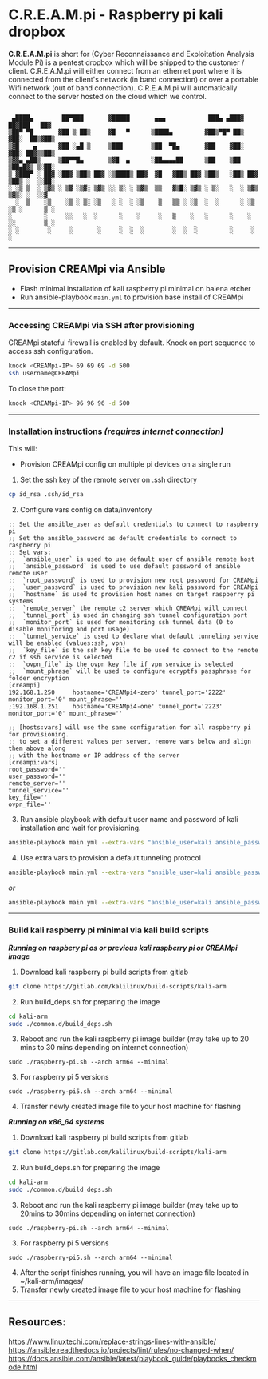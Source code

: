 # C.R.E.A.M.pi - Raspberry pi kali dropbox

 **C.R.E.A.M.pi** is short for (Cyber Reconnaissance and Exploitation Analysis Module Pi) is a pentest dropbox which will be shipped to the customer / client. C.R.E.A.M.pi will either connect from an ethernet port where it is connected from the client's network (in band connection) or over a portable Wifi network (out of band connection). C.R.E.A.M.pi will automatically connect to the server hosted on the cloud which we control.

```
  
 ▄████▄        ██▀███       ▓█████       ▄▄▄            ███▄ ▄███▓      ██▓███   ██▓
▒██▀ ▀█       ▓██ ▒ ██▒     ▓█   ▀      ▒████▄         ▓██▒▀█▀ ██▒     ▓██░  ██▒▓██▒
▒▓█    ▄      ▓██ ░▄█ ▒     ▒███        ▒██  ▀█▄       ▓██    ▓██░     ▓██░ ██▓▒▒██▒
▒▓▓▄ ▄██▒     ▒██▀▀█▄       ▒▓█  ▄      ░██▄▄▄▄██      ▒██    ▒██      ▒██▄█▓▒ ▒░██░
▒ ▓███▀ ░ ██▓ ░██▓ ▒██▒ ██▓ ░▒████▒ ██▓  ▓█   ▓██▒ ██▓ ▒██▒   ░██▒ ██▓ ▒██▒ ░  ░░██░
░ ░▒ ▒  ░ ▒▓▒ ░ ▒▓ ░▒▓░ ▒▓▒ ░░ ▒░ ░ ▒▓▒  ▒▒   ▓▒█░ ▒▓▒ ░ ▒░   ░  ░ ▒▓▒ ▒▓▒░ ░  ░░▓  
  ░  ▒    ░▒    ░▒ ░ ▒░ ░▒   ░ ░  ░ ░▒    ▒   ▒▒ ░ ░▒  ░  ░      ░ ░▒  ░▒ ░      ▒ ░
░         ░     ░░   ░  ░      ░    ░     ░   ▒    ░   ░      ░    ░   ░░        ▒ ░
░ ░        ░     ░       ░     ░  ░  ░        ░  ░  ░         ░     ░            ░
```
---
## Provision CREAMpi via Ansible

- Flash minimal installation of kali raspberry pi minimal on balena etcher
- Run ansible-playbook `main.yml` to provision base install of CREAMpi 

---
### Accessing CREAMpi via SSH after provisioning

CREAMpi stateful firewall is enabled by default. Knock on port sequence to access
ssh configuration.
```sh
knock <CREAMpi-IP> 69 69 69 -d 500
ssh username@CREAMpi
```
To close the port:
```sh
knock <CREAMpi-IP> 96 96 96 -d 500
```

--- 
### Installation instructions *(requires internet connection)*

This will:
  - Provision CREAMpi config on multiple pi devices on a single run

1. Set the ssh key of the remote server on .ssh directory
```sh
cp id_rsa .ssh/id_rsa
```

2. Configure vars config on data/inventory
```
;; Set the ansible_user as default credentials to connect to raspberry pi
;; Set the ansible_password as default credentials to connect to raspberry pi
;; Set vars:
;;  `ansible_user` is used to use default user of ansible remote host
;;  `ansible_password` is used to use default password of ansible remote user
;;  `root_password` is used to provision new root password for CREAMpi
;;  `user_password` is used to provision new kali password for CREAMpi
;;  `hostname` is used to provision host names on target raspberry pi systems
;;  `remote_server` the remote c2 server which CREAMpi will connect
;;  `tunnel_port` is used in changing ssh tunnel configuration port
;;  `monitor_port` is used for monitoring ssh tunnel data (0 to disable monitoring and port usage)
;;  `tunnel_service` is used to declare what default tunneling service will be enabled (values:ssh, vpn)
;;  `key_file` is the ssh key file to be used to connect to the remote c2 if ssh service is selected
;;  `ovpn_file` is the ovpn key file if vpn service is selected
;;  `mount_phrase` will be used to configure ecryptfs passphrase for folder encryption
[creampi]
192.168.1.250     hostname='CREAMpi4-zero' tunnel_port='2222' monitor_port='0' mount_phrase=''
;192.168.1.251    hostname='CREAMpi4-one' tunnel_port='2223' monitor_port='0' mount_phrase=''

;; [hosts:vars] will use the same configuration for all raspberry pi for provisioning.
;; to set a different values per server, remove vars below and align them above along
;; with the hostname or IP address of the server
[creampi:vars]
root_password=''
user_password=''
remote_server=''
tunnel_service=''
key_file=''
ovpn_file=''
```

3. Run ansible playbook with default user name and password of kali installation and wait for provisioning.
```sh
ansible-playbook main.yml --extra-vars "ansible_user=kali ansible_password=kali"
```
4. Use extra vars to provision a default tunneling protocol
```sh
ansible-playbook main.yml --extra-vars "ansible_user=kali ansible_password=kali tunnel_service=vpn"
```
*or*
```sh
ansible-playbook main.yml --extra-vars "ansible_user=kali ansible_password=kali tunnel_service=ssh"
```

---
### Build kali raspberry pi minimal via kali build scripts

***Running on raspbery pi os or previous kali raspberry pi or CREAMpi image***

1. Download kali raspberry pi build scripts from gitlab
```sh
git clone https://gitlab.com/kalilinux/build-scripts/kali-arm
```
2. Run build_deps.sh for preparing the image
```sh
cd kali-arm 
sudo ./common.d/build_deps.sh
```
3. Reboot and run the kali raspberry pi image builder (may take up to 20 mins to 30 mins depending on internet connection)
```
sudo ./raspberry-pi.sh --arch arm64 --minimal
```
3. For raspberry pi 5 versions
```
sudo ./raspberry-pi5.sh --arch arm64 --minimal
```
4. Transfer newly created image file to your host machine for flashing

***Running on x86_64 systems*** 

1. Download kali raspberry pi build scripts from gitlab
```sh
git clone https://gitlab.com/kalilinux/build-scripts/kali-arm
```
2. Run build_deps.sh for preparing the image
```sh
cd kali-arm 
sudo ./common.d/build_deps.sh
```
3. Reboot and run the kali raspberry pi image builder (may take up to 20mins to 30mins depending on internet connection)
```
sudo ./raspberry-pi.sh --arch arm64 --minimal
```
3. For raspberry pi 5 versions
```
sudo ./raspberry-pi5.sh --arch arm64 --minimal
```
4. After the script finishes running, you will have an image file located in ~/kali-arm/images/
5. Transfer newly created image file to your host machine for flashing

---

## Resources:
https://www.linuxtechi.com/replace-strings-lines-with-ansible/
https://ansible.readthedocs.io/projects/lint/rules/no-changed-when/
https://docs.ansible.com/ansible/latest/playbook_guide/playbooks_checkmode.html